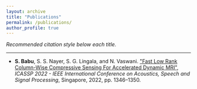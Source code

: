 ```yaml
---
layout: archive
title: "Publications"
permalink: /publications/
author_profile: true
---
```


*Recommended citation style below each title.*

---


- **S. Babu**, S. S. Nayer, S. G. Lingala, and N. Vaswani.
["Fast Low Rank Column-Wise Compressive Sensing For Accelerated Dynamic MRI"](https://ieeexplore.ieee.org/document/9747549),
*ICASSP 2022 - IEEE International Conference on Acoustics, Speech and Signal Processing*, Singapore, 2022, pp. 1346–1350.  
